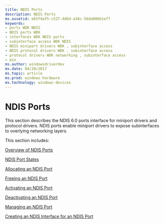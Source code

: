```yaml
---
title: NDIS Ports
description: NDIS Ports
ms.assetid: e65f4af5-c527-4d6d-a38c-56da006b1ef7
keywords:
- ports WDK NDIS
- NDIS ports WDK
- interfaces WDK NDIS ports
- subinterface access WDK NDIS
- NDIS miniport drivers WDK , subinterface access
- NDIS protocol drivers WDK , subinterface access
- protocol drivers WDK networking , subinterface access
- min
ms.author: windowsdriverdev
ms.date: 04/20/2017
ms.topic: article
ms.prod: windows-hardware
ms.technology: windows-devices
---
```


# NDIS Ports





This section describes the NDIS 6.0 ports interface for miniport drivers and protocol drivers. NDIS ports enable miniport drivers to expose subinterfaces to overlying networking layers.

This section includes:

[Overview of NDIS Ports](overview-of-ndis-ports.md)

[NDIS Port States](ndis-port-states.md)

[Allocating an NDIS Port](allocating-an-ndis-port.md)

[Freeing an NDIS Port](freeing-an-ndis-port.md)

[Activating an NDIS Port](activating-an-ndis-port.md)

[Deactivating an NDIS Port](deactivating-an-ndis-port.md)

[Managing an NDIS Port](managing-an-ndis-port.md)

[Creating an NDIS Interface for an NDIS Port](creating-ndis-interfaces-for-ndis-ports.md)

 

 





